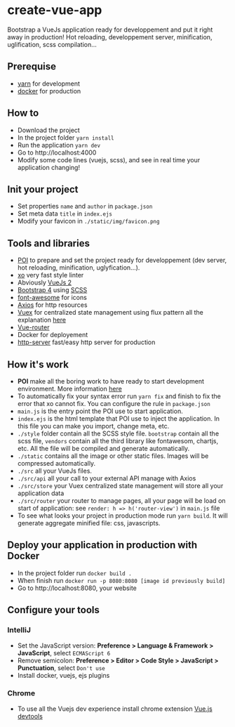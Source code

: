 # create-vue-app

Bootstrap a VueJs application ready for developpement and put it right away in production!
Hot reloading, developpement server, minification, uglification, scss compilation...

## Prerequise

* [yarn](https://yarnpkg.com/fr/) for development
* [docker](https://www.docker.com) for production

## How to

* Download the project
* In the project folder `yarn install`
* Run the application `yarn dev`
* Go to http://localhost:4000
* Modify some code lines (vuejs, scss), and see in real time your application changing!

## Init your project

* Set properties `name` and `author` in `package.json`
* Set meta data `title` in `index.ejs`
* Modify your favicon in `./static/img/favicon.png`

## Tools and libraries

* [POI](https://github.com/egoist/poi) to prepare and set the project ready for developpement (dev server, hot reloading, minification, uglyfication...).
* [xo](https://github.com/sindresorhus/xo) very fast style linter
* Abviously [VueJs 2](https://vuejs.org/v2/guide/)
* [Bootstrap 4](https://v4-alpha.getbootstrap.com) using [SCSS](http://sass-lang.com)
* [font-awesome](http://fontawesome.io) for icons
* [Axios](https://github.com/mzabriskie/axios) for http resources
* [Vuex](https://github.com/vuejs/vuex) for centralized state management using flux pattern all the explanation [here](https://vuex.vuejs.org/en/)
* [Vue-router](https://github.com/vuejs/vue-router/)
* Docker for deployement
* [http-server](https://github.com/indexzero/http-server) fast/easy http server for production

## How it's work

* **POI** make all the boring work to have ready to start development environment. More information [here](https://poi.js.org/#/home)
* To automatically fix your syntax error run `yarn fix` and finish to fix the error that xo cannot fix. You can configure the rule in `package.json`
* `main.js` is the entry point the POI use to start application.
* `index.ejs` is the html template that POI use to inject the application. In this file you can make you import, change meta, etc.
* `./style` folder contain all the SCSS style file. `bootstrap` contain all the scss file, `vendors` contain all the third library like fontawesom, chartjs, etc. All the file will be compiled and generate automatically. 
* `./static` contains all the image or other static files. Images will be compressed automatically.
* `./src` all your VueJs files.
* `./src/api` all your call to your external API manage with Axios
* `./src/store` your Vuex centralized state management will store all your application data
* `./src/router` your router to manage pages, all your page will be load on start of application: see `render: h => h('router-view')` in `main.js` file
* To see what looks your project in production mode run `yarn build`. It will generate aggregate minified file: css, javascripts.

## Deploy your application in production with Docker

* In the project folder run `docker build .`
* When finish run `docker run -p 8080:8080 [image id previously build]`
* Go to http://localhost:8080, your website 

## Configure your tools

### IntelliJ

* Set the JavaScript version: **Preference > Language & Framework > JavaScript**, select `ECMAScript 6`
* Remove semicolon: **Preference > Editor > Code Style > JavaScript > Punctuation**, select `Don't use`
* Install docker, vuejs, ejs plugins

### Chrome

* To use all the Vuejs dev experience install chrome extension [Vue.js devtools](https://chrome.google.com/webstore/detail/vuejs-devtools/nhdogjmejiglipccpnnnanhbledajbpd)
